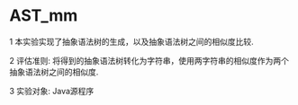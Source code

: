 # AST_mm
1 本实验实现了抽象语法树的生成，以及抽象语法树之间的相似度比较.

2 评估准则: 将得到的抽象语法树转化为字符串，使用两字符串的相似度作为两个抽象语法树之间的相似度.
   
3 实验对象: Java源程序
